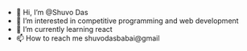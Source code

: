 - 👋 Hi, I’m @Shuvo Das
- 👀 I’m interested in competitive programming and web development
- 🌱 I’m currently learning react
- 📫 How to reach me shuvodasbabai@gmail

<!---
Shuvo193057/Shuvo193057 is a ✨ special ✨ repository because its `README.md` (this file) appears on your GitHub profile.
You can click the Preview link to take a look at your changes.
--->

